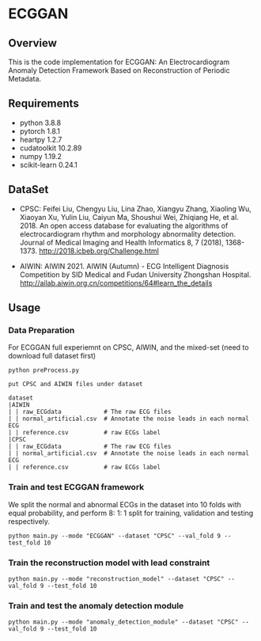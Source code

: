# ECGGAN

## Overview
This is the code implementation for ECGGAN: An Electrocardiogram Anomaly Detection Framework Based on Reconstruction of Periodic Metadata. 


## Requirements
- python 3.8.8
- pytorch 1.8.1
- heartpy 1.2.7
- cudatoolkit 10.2.89
- numpy 1.19.2 
- scikit-learn 0.24.1

## DataSet
- CPSC: Feifei Liu, Chengyu Liu, Lina Zhao, Xiangyu Zhang, Xiaoling Wu, Xiaoyan Xu, Yulin Liu, Caiyun Ma, Shoushui Wei, Zhiqiang He, et al. 2018. An open access database for evaluating the algorithms of electrocardiogram rhythm and morphology abnormality detection. Journal of Medical Imaging and Health Informatics 8, 7 (2018), 1368-1373. http://2018.icbeb.org/Challenge.html

- AIWIN: AIWIN 2021. AIWIN (Autumn) - ECG Intelligent Diagnosis Competition by SID Medical and Fudan University Zhongshan Hospital. http://ailab.aiwin.org.cn/competitions/64#learn_the_details

## Usage

### Data Preparation
For ECGGAN full experiemnt on CPSC, AIWIN, and the mixed-set (need to download full dataset first)

`python preProcess.py`

```
put CPSC and AIWIN files under dataset

dataset
|AIWIN
| | raw_ECGdata            # The raw ECG files
| | normal_artificial.csv  # Annotate the noise leads in each normal ECG
| | reference.csv          # raw ECGs label
|CPSC
| | raw_ECGdata            # The raw ECG files
| | normal_artificial.csv  # Annotate the noise leads in each normal ECG
| | reference.csv          # raw ECGs label

```
### Train and test ECGGAN framework
We split the normal and abnormal ECGs in the dataset into 10 folds with equal probability, and perform 8: 1: 1 split for training, validation and testing respectively.

`python main.py --mode "ECGGAN" --dataset "CPSC" --val_fold 9 --test_fold 10`


### Train the reconstruction model with lead constraint
`python main.py --mode "reconstruction_model" --dataset "CPSC" --val_fold 9 --test_fold 10`

### Train and test the anomaly detection module
`python main.py --mode "anomaly_detection_module" --dataset "CPSC" --val_fold 9 --test_fold 10`

